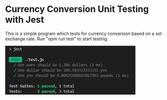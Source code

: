 <!--hide-->
# Currency Conversion Unit Testing with Jest
<!--endhide-->

This is a simple program which tests for currency conversion based on a set exchange rate. Run "npm run test" to start testing.

<img src="preview-testing.JPG" alt="preview for the unit testing">
